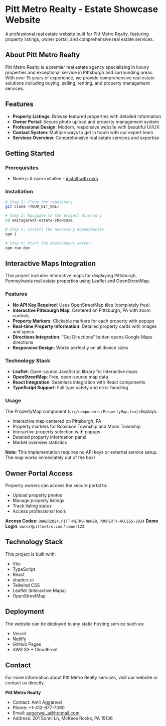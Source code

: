 # Pitt Metro Realty - Estate Showcase Website

A professional real estate website built for Pitt Metro Realty, featuring property listings, owner portal, and comprehensive real estate services.

## About Pitt Metro Realty

Pitt Metro Realty is a premier real estate agency specializing in luxury properties and exceptional service in Pittsburgh and surrounding areas. With over 15 years of experience, we provide comprehensive real estate solutions including buying, selling, renting, and property management services.

## Features

- **Property Listings**: Browse featured properties with detailed information
- **Owner Portal**: Secure photo upload and property management system
- **Professional Design**: Modern, responsive website with beautiful UI/UX
- **Contact System**: Multiple ways to get in touch with our expert team
- **Services Overview**: Comprehensive real estate services and expertise

## Getting Started

### Prerequisites

- Node.js & npm installed - [install with nvm](https://github.com/nvm-sh/nvm#installing-and-updating)

### Installation

```sh
# Step 1: Clone the repository
git clone <YOUR_GIT_URL>

# Step 2: Navigate to the project directory
cd amitagarwal-estate-showcase

# Step 3: Install the necessary dependencies
npm i

# Step 4: Start the development server
npm run dev
```

## Interactive Maps Integration

This project includes interactive maps for displaying Pittsburgh, Pennsylvania real estate properties using Leaflet and OpenStreetMap.

### Features

- **No API Key Required**: Uses OpenStreetMap tiles (completely free)
- **Interactive Pittsburgh Map**: Centered on Pittsburgh, PA with zoom controls
- **Property Markers**: Clickable markers for each property with popups
- **Real-time Property Information**: Detailed property cards with images and specs
- **Directions Integration**: "Get Directions" button opens Google Maps directions
- **Responsive Design**: Works perfectly on all device sizes

### Technology Stack

- **Leaflet**: Open-source JavaScript library for interactive maps
- **OpenStreetMap**: Free, open-source map data
- **React Integration**: Seamless integration with React components
- **TypeScript Support**: Full type safety and error handling

### Usage

The PropertyMap component (`src/components/PropertyMap.tsx`) displays:
- Interactive map centered on Pittsburgh, PA
- Property markers for Robinson Township and Moon Township
- Interactive property selection with popups
- Detailed property information panel
- Market overview statistics

**Note**: This implementation requires no API keys or external service setup. The map works immediately out of the box!

## Owner Portal Access

Property owners can access the secure portal to:
- Upload property photos
- Manage property listings
- Track listing status
- Access professional tools

**Access Codes**: `OWNER2024`, `PITT-METRO-OWNER`, `PROPERTY-ACCESS-2024`
**Demo Login**: `owner@pittmetro.com` / `owner123`

## Technology Stack

This project is built with:

- Vite
- TypeScript
- React
- shadcn-ui
- Tailwind CSS
- Leaflet (Interactive Maps)
- OpenStreetMap

## Deployment

The website can be deployed to any static hosting service such as:
- Vercel
- Netlify
- GitHub Pages
- AWS S3 + CloudFront

## Contact

For more information about Pitt Metro Realty services, visit our website or contact us directly.

**Pitt Metro Realty**
- Contact: Amit Aggarwal
- Phone: +1-412-977-7090
- Email: aggarwal_a@hotmail.com
- Address: 201 Sonni Ln, McKees Rocks, PA 15136